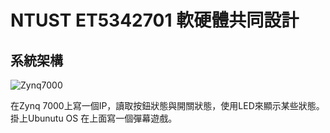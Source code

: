 # NTUST ET5342701 軟硬體共同設計
## 系統架構
![Zynq7000](http://zedboard.org/sites/default/files/styles/product_slider/public/product/ZedBoard_RevA_sideA_0_0.png?itok=lslF6leb)

在Zynq 7000上寫一個IP，讀取按鈕狀態與開關狀態，使用LED來顯示某些狀態。掛上Ubunutu OS 在上面寫一個彈幕遊戲。

